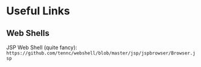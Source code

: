 # Useful Links

## Web Shells

JSP Web Shell (quite fancy): `https://github.com/tennc/webshell/blob/master/jsp/jspbrowser/Browser.jsp`
